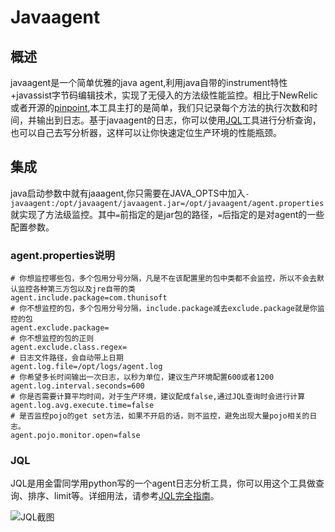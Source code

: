 # Javaagent
## 概述
javaagent是一个简单优雅的java agent,利用java自带的instrument特性+javassist字节码编辑技术，实现了无侵入的方法级性能监控。相比于NewRelic或者开源的[pinpoint](https://github.com/naver/pinpoint),本工具主打的是简单，我们只记录每个方法的执行次数和时间，并输出到日志。基于javaagent的日志，你可以使用[JQL](https://github.com/dingjs/javaagent/tree/master/resources/JQL)工具进行分析查询，也可以自己去写分析器，这样可以让你快速定位生产环境的性能瓶颈。

## 集成
java启动参数中就有jaaagent,你只需要在JAVA_OPTS中加入`-javaagent:/opt/javaagent/javaagent.jar=/opt/javaagent/agent.properties`就实现了方法级监控。其中`=`前指定的是jar包的路径，`=`后指定的是对agent的一些配置参数。

### agent.properties说明
```
# 你想监控哪些包，多个包用分号分隔，凡是不在该配置里的包中类都不会监控，所以不会去默认监控各种第三方包以及jre自带的类
agent.include.package=com.thunisoft
# 你不想监控的包，多个包用分号分隔，include.package减去exclude.package就是你监控的包
agent.exclude.package=
# 你不想监控的包的正则
agent.exclude.class.regex=
# 日志文件路径，会自动带上日期
agent.log.file=/opt/logs/agent.log
# 你希望多长时间输出一次日志，以秒为单位，建议生产环境配置600或者1200
agent.log.interval.seconds=600
# 你是否需要计算平均时间，对于生产环境，建议配成false,通过JQL查询时会进行计算
agent.log.avg.execute.time=false
# 是否监控pojo的get set方法，如果不开启的话，则不监控，避免出现大量pojo相关的日志。
agent.pojo.monitor.open=false
```
### JQL
JQL是用金雷同学用python写的一个agent日志分析工具，你可以用这个工具做查询、排序、limit等。详细用法，请参考[JQL完全指南](https://github.com/dingjs/javaagent/tree/master/resources/JQL)。

![JQL截图](https://github.com/dingjs/javaagent/tree/master/resources/images/JQL.png?raw=true)
   
   
